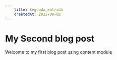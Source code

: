 ```yaml
---
    title: Segunda_entrada
    createdAt: 2022-09-02
---
```

# My Second blog post

Welcome to my first blog post using content module
